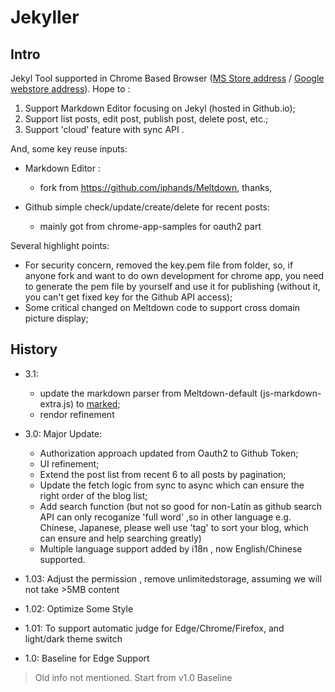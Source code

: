 # Jekyller
## Intro

Jekyl Tool supported in Chrome Based Browser  ([MS Store address][2] / [Google webstore address][1]). Hope to :

1. Support Markdown Editor focusing on Jekyl (hosted in Github.io);
2. Support list posts, edit post, publish post, delete post, etc.;
3. Support 'cloud' feature with sync API .

And, some key reuse inputs:

* Markdown Editor : 
	* fork from https://github.com/iphands/Meltdown, thanks,


*  Github simple check/update/create/delete for recent posts:  
	*  mainly got from chrome-app-samples for oauth2 part


Several highlight points:
- For security concern, removed the key.pem file from folder, so, if anyone fork and want to do own development for chrome app, you need to generate the pem file by yourself and use it for publishing (without it, you can't get fixed key for the Github API access);
- Some critical changed on Meltdown code to support cross domain picture display;


[1]: https://chrome.google.com/webstore/detail/jekyller/lgdhgkhhglmhiacjecigalebiffjklec
[2]: https://microsoftedge.microsoft.com/addons/detail/jekyller-blog-editor/blogcklanlfjglneidejdabdljnoohlc?hl=zh-CN


## History
+ 3.1:	
  * update the markdown parser from Meltdown-default (js-markdown-extra.js) to [marked](https://marked.js.org/);
  * rendor refinement

+ 3.0:		Major Update:
  *	Authorization approach updated from Oauth2 to Github Token;
  * UI refinement;
  * Extend the post list from recent 6 to all posts by pagination;
  * Update the fetch logic from sync to async which can ensure the right order of the blog list;
  * Add search function (but not so good for non-Latin as github search API can only recoganize 'full word' ,so in other language e.g. Chinese, Japanese, please well use 'tag' to sort your blog, which can ensure and help searching greatly)
  * Multiple language support added by i18n , now English/Chinese supported.


+ 1.03:		Adjust the permission , remove unlimitedstorage, assuming we will not take >5MB content
+ 1.02:		Optimize Some Style
+ 1.01:		To support automatic judge for Edge/Chrome/Firefox, and light/dark theme switch
+ 1.0:		Baseline for Edge Support

> Old info not mentioned. Start from v1.0 Baseline
